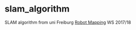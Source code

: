 # slam_algorithm
SLAM algorithm from uni Freiburg [Robot Mapping](http://ais.informatik.uni-freiburg.de/teaching/ws17/mapping/)  WS 2017/18
